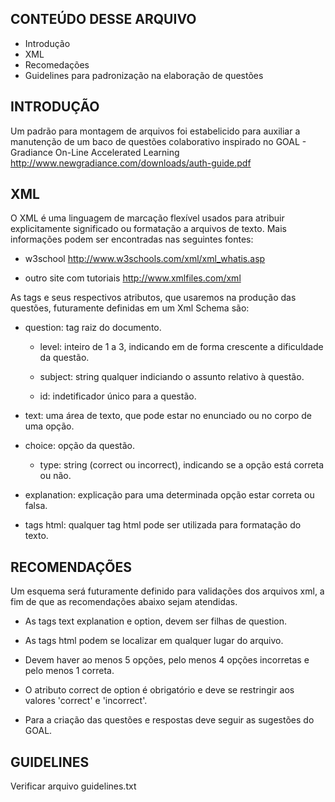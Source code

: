 CONTEÚDO DESSE ARQUIVO
----------------------
   
 * Introdução
 * XML
 * Recomedações
 * Guidelines para padronização na elaboração de questões

INTRODUÇÃO
----------
   
Um padrão para montagem de arquivos foi estabelicido para auxiliar a manutenção de um baco de questões colaborativo inspirado no GOAL - Gradiance On-Line Accelerated Learning http://www.newgradiance.com/downloads/auth-guide.pdf

XML
---

O XML é uma linguagem de marcação flexível usados para atribuir explicitamente significado ou formatação a arquivos de texto. Mais informações podem ser encontradas nas seguintes fontes:

 * w3school http://www.w3schools.com/xml/xml_whatis.asp
 
 * outro site com tutoriais http://www.xmlfiles.com/xml
 
As tags e seus respectivos atributos, que usaremos na produção das questões, futuramente definidas em um Xml Schema são:
 
 * question: tag raiz do documento.
 
	- level: inteiro de 1 a 3, indicando em de forma crescente a dificuldade da questão.
	
	- subject: string qualquer indiciando o assunto relativo à questão.
    
    - id: indetificador único para a questão.
	
 * text: uma área de texto, que pode estar no enunciado ou no corpo de uma opção.
 
 * choice: opção da questão.
 
	- type: string (correct ou incorrect), indicando se a opção está correta ou não.
		
 * explanation: explicação para uma determinada opção estar correta ou falsa.
 
 * tags html: qualquer tag html pode ser utilizada para formatação do texto.
  
RECOMENDAÇÕES
-------------

Um esquema será futuramente definido para validações dos arquivos xml, a fim de que as recomendações abaixo sejam atendidas. 

 * As tags text explanation e option, devem ser filhas de question.
 
 * As tags html podem se localizar em qualquer lugar do arquivo.
 
 * Devem haver ao menos 5 opções, pelo menos 4 opções incorretas e pelo menos 1 correta.
 
 * O atributo correct de option é obrigatório e deve se restringir aos valores 'correct' e 'incorrect'.
 
 * Para a criação das questões e respostas deve seguir as sugestões do GOAL.
 
 GUIDELINES
-------------

Verificar arquivo guidelines.txt
